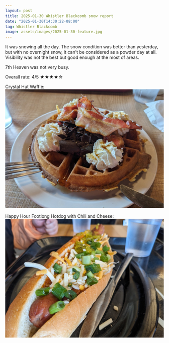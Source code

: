 ```yaml
---
layout: post
title: 2025-01-30 Whistler Blackcomb snow report
date: "2025-01-30T14:30:22-08:00"
tag: Whistler Blackcomb
image: assets/images/2025-01-30-feature.jpg
---
```


It was snowing all the day. The snow condition was better than yesterday, but with no overnight snow, it can't be considered as a powder day at all. Visibility was not the best but good enough at the most of areas.

7th Heaven was not very busy.

Overall rate: 4/5 ★★★★☆

Crystal Hut Waffle:
![](/assets/images/2025-01-30-crystal-hut-waffle.jpg)

Happy Hour Footlong Hotdog with Chili and Cheese:
![](/assets/images/2025-01-30-happy-hour-footlong-hotdog-with-chili-and-cheese.jpg)
